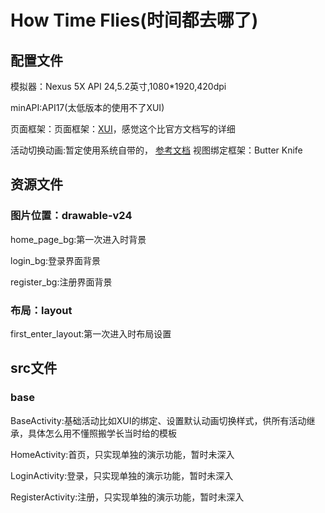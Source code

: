 # How Time Flies(时间都去哪了)

## 配置文件

模拟器：Nexus 5X API 24,5.2英寸,1080*1920,420dpi

minAPI:API17(太低版本的使用不了XUI)

页面框架：页面框架：[XUI](https://blog.csdn.net/weixin_39253892/article/details/100145339?depth_1-)，感觉这个比官方文档写的详细

活动切换动画:暂定使用系统自带的， [参考文档](https://blog.csdn.net/lpCrazyBoy/article/details/83060096)
视图绑定框架：Butter Knife
## 资源文件

### 图片位置：drawable-v24
home_page_bg:第一次进入时背景

login_bg:登录界面背景

register_bg:注册界面背景

### 布局：layout
first_enter_layout:第一次进入时布局设置

##  src文件

### base
BaseActivity:基础活动比如XUI的绑定、设置默认动画切换样式，供所有活动继承，具体怎么用不懂照搬学长当时给的模板

HomeActivity:首页，只实现单独的演示功能，暂时未深入

LoginActivity:登录，只实现单独的演示功能，暂时未深入

RegisterActivity:注册，只实现单独的演示功能，暂时未深入